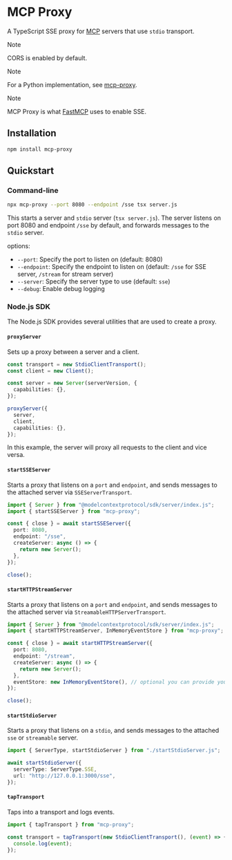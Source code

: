 # MCP Proxy

A TypeScript SSE proxy for [MCP](https://modelcontextprotocol.io/) servers that use `stdio` transport.

> [!NOTE]
> CORS is enabled by default.

> [!NOTE]
> For a Python implementation, see [mcp-proxy](https://github.com/sparfenyuk/mcp-proxy).

> [!NOTE]
> MCP Proxy is what [FastMCP](https://github.com/punkpeye/fastmcp) uses to enable SSE.

## Installation

```bash
npm install mcp-proxy
```

## Quickstart

### Command-line

```bash
npx mcp-proxy --port 8080 --endpoint /sse tsx server.js
```

This starts a server and `stdio` server (`tsx server.js`). The server listens on port 8080 and endpoint `/sse` by default, and forwards messages to the `stdio` server.

options:

- `--port`: Specify the port to listen on (default: 8080)
- `--endpoint`: Specify the endpoint to listen on (default: `/sse` for SSE server, `/stream` for stream server)
- `--server`: Specify the server type to use (default: `sse`)
- `--debug`: Enable debug logging

### Node.js SDK

The Node.js SDK provides several utilities that are used to create a proxy.

#### `proxyServer`

Sets up a proxy between a server and a client.

```ts
const transport = new StdioClientTransport();
const client = new Client();

const server = new Server(serverVersion, {
  capabilities: {},
});

proxyServer({
  server,
  client,
  capabilities: {},
});
```

In this example, the server will proxy all requests to the client and vice versa.

#### `startSSEServer`

Starts a proxy that listens on a `port` and `endpoint`, and sends messages to the attached server via `SSEServerTransport`.

```ts
import { Server } from "@modelcontextprotocol/sdk/server/index.js";
import { startSSEServer } from "mcp-proxy";

const { close } = await startSSEServer({
  port: 8080,
  endpoint: "/sse",
  createServer: async () => {
    return new Server();
  },
});

close();
```

#### `startHTTPStreamServer`

Starts a proxy that listens on a `port` and `endpoint`, and sends messages to the attached server via `StreamableHTTPServerTransport`.

```ts
import { Server } from "@modelcontextprotocol/sdk/server/index.js";
import { startHTTPStreamServer, InMemoryEventStore } from "mcp-proxy";

const { close } = await startHTTPStreamServer({
  port: 8080,
  endpoint: "/stream",
  createServer: async () => {
    return new Server();
  },
  eventStore: new InMemoryEventStore(), // optional you can provide your own event store
});

close();
```

#### `startStdioServer`

Starts a proxy that listens on a `stdio`, and sends messages to the attached `sse` or `streamable` server.

```ts
import { ServerType, startStdioServer } from "./startStdioServer.js";

await startStdioServer({
  serverType: ServerType.SSE,
  url: "http://127.0.0.1:3000/sse",
});
```

#### `tapTransport`

Taps into a transport and logs events.

```ts
import { tapTransport } from "mcp-proxy";

const transport = tapTransport(new StdioClientTransport(), (event) => {
  console.log(event);
});
```
